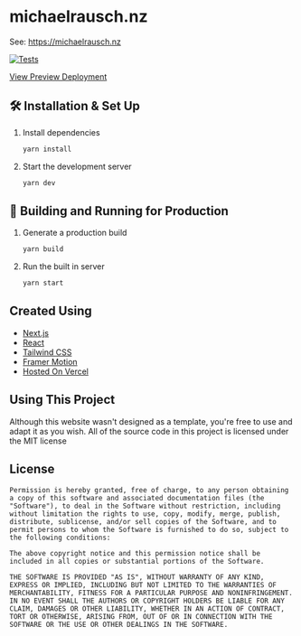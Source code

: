 # michaelrausch.nz
See: https://michaelrausch.nz

[![Tests](https://github.com/michaelrausch/michaelrausch-blog/actions/workflows/tests.yaml/badge.svg)](https://github.com/michaelrausch/michaelrausch-blog/actions/workflows/tests.yaml)

[View Preview Deployment](https://michaelrausch-blog-cwh6ddarq-michaelrausch.vercel.app)

## 🛠 Installation & Set Up

1. Install dependencies

   ```sh
   yarn install
   ```

2. Start the development server

   ```sh
   yarn dev
   ```

## 🚀 Building and Running for Production

1. Generate a production build

   ```sh
   yarn build
   ```

2. Run the built in server

   ```sh
   yarn start
   ```

## Created Using
- [Next.js](https://nextjs.org/)
- [React](https://reactjs.org/)
- [Tailwind CSS](https://tailwindcss.com/)
- [Framer Motion](https://www.framer.com/motion/)
- [Hosted On Vercel](https://vercel.com/)

## Using This Project
Although this website wasn't designed as a template, you're free to use and adapt it as you wish. All of the source code in this project is licensed under the MIT license

## License

```
Permission is hereby granted, free of charge, to any person obtaining a copy of this software and associated documentation files (the "Software"), to deal in the Software without restriction, including without limitation the rights to use, copy, modify, merge, publish, distribute, sublicense, and/or sell copies of the Software, and to permit persons to whom the Software is furnished to do so, subject to the following conditions:

The above copyright notice and this permission notice shall be included in all copies or substantial portions of the Software.

THE SOFTWARE IS PROVIDED "AS IS", WITHOUT WARRANTY OF ANY KIND, EXPRESS OR IMPLIED, INCLUDING BUT NOT LIMITED TO THE WARRANTIES OF MERCHANTABILITY, FITNESS FOR A PARTICULAR PURPOSE AND NONINFRINGEMENT. IN NO EVENT SHALL THE AUTHORS OR COPYRIGHT HOLDERS BE LIABLE FOR ANY CLAIM, DAMAGES OR OTHER LIABILITY, WHETHER IN AN ACTION OF CONTRACT, TORT OR OTHERWISE, ARISING FROM, OUT OF OR IN CONNECTION WITH THE SOFTWARE OR THE USE OR OTHER DEALINGS IN THE SOFTWARE.
```
